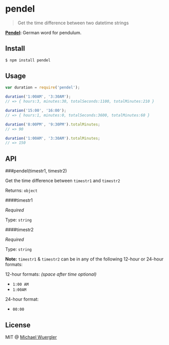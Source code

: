 # pendel

> Get the time difference between two datetime strings

**[Pendel](https://de.wikipedia.org/wiki/Pendel):** German word for pendulum. 

## Install
```sh
$ npm install pendel
```

## Usage

```js
var duration = require('pendel');

duration('1:00AM', '3:30AM');
// => { hours:3, minutes:30, totalSeconds:1100, totalMinutes:210 }

duration('15:00', '16:00');
// => { hours:1, minutes:0, totalSeconds:3600, totalMinutes:60 }

duration('8:00PM', '9:30PM').totalMinutes;
// => 90

duration('1:00AM', '3:30AM').totalMinutes;
// => 150

```

## API

###pendel(timestr1, timestr2)

Get the time difference between `timestr1` and `timestr2`

Returns: `object`

####timestr1

*Required*

Type: `string`

####timestr2

*Required*

Type: `string`

**Note:** `timestr1` & `timestr2` can be in any of the following 12-hour or 24-hour formats:

12-hour formats: *(space after time optional)*

- `1:00 AM`
- `1:00AM`

24-hour format:

- `00:00`


## License

MIT @ [Michael Wuergler](http://www.numetriclabs.com)


